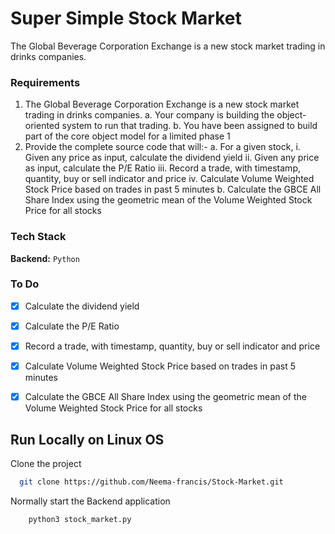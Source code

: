 
# Super Simple Stock Market

The Global Beverage Corporation Exchange is a new stock market trading in drinks companies.


### Requirements
1. The Global Beverage Corporation Exchange is a new stock market trading in drinks companies.
    a. Your company is building the object-oriented system to run that trading.
    b. You have been assigned to build part of the core object model for a limited phase 1
2. Provide the complete source code that will:-
    a. For a given stock,
      i. Given any price as input, calculate the dividend yield
      ii. Given any price as input, calculate the P/E Ratio
      iii. Record a trade, with timestamp, quantity, buy or sell indicator and price
      iv. Calculate Volume Weighted Stock Price based on trades in past 5 minutes
    b. Calculate the GBCE All Share Index using the geometric mean of the Volume Weighted Stock Price for all
        stocks


### Tech Stack

**Backend:** `Python` 


### To Do

- [x]  Calculate the dividend yield
- [x]  Calculate the P/E Ratio
- [x]  Record a trade, with timestamp, quantity, buy or sell indicator and price
- [x]  Calculate Volume Weighted Stock Price based on trades in past 5 minutes
- [x]  Calculate the GBCE All Share Index using the geometric mean of the Volume Weighted Stock Price for all
stocks


## Run Locally on Linux OS

Clone the project

```bash
  git clone https://github.com/Neema-francis/Stock-Market.git
```


Normally start the Backend application

```bash
    python3 stock_market.py
```
